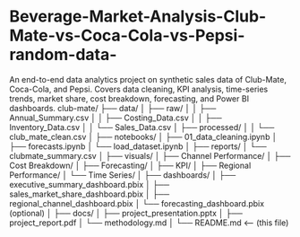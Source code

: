 # Beverage-Market-Analysis-Club-Mate-vs-Coca-Cola-vs-Pepsi-random-data-
An end-to-end data analytics project on synthetic sales data of Club-Mate, Coca-Cola, and Pepsi.   Covers data cleaning, KPI analysis, time-series trends, market share, cost breakdown, forecasting, and Power BI dashboards.
club-mate/
├── data/
│   ├── raw/
│   │   ├── Annual_Summary.csv
│   │   ├── Costing_Data.csv
│   │   ├── Inventory_Data.csv
│   │   └── Sales_Data.csv
│   ├── processed/
│   │   └── club_mate_clean.csv
│
├── notebooks/
│   ├── 01_data_cleaning.ipynb
│   ├── forecasts.ipynb
│   └── load_dataset.ipynb
│
├── reports/
│   └── clubmate_summary.csv
│
├── visuals/
│   ├── Channel Performance/
│   ├── Cost Breakdown/
│   ├── Forecasting/
│   ├── KPI/
│   ├── Regional Performance/
│   └── Time Series/
│
├── dashboards/
│   ├── executive_summary_dashboard.pbix
│   ├── sales_market_share_dashboard.pbix
│   ├── regional_channel_dashboard.pbix
│   └── forecasting_dashboard.pbix   (optional)
│
├── docs/
│   ├── project_presentation.pptx
│   ├── project_report.pdf
│   └── methodology.md
│
└── README.md   <-- (this file)
